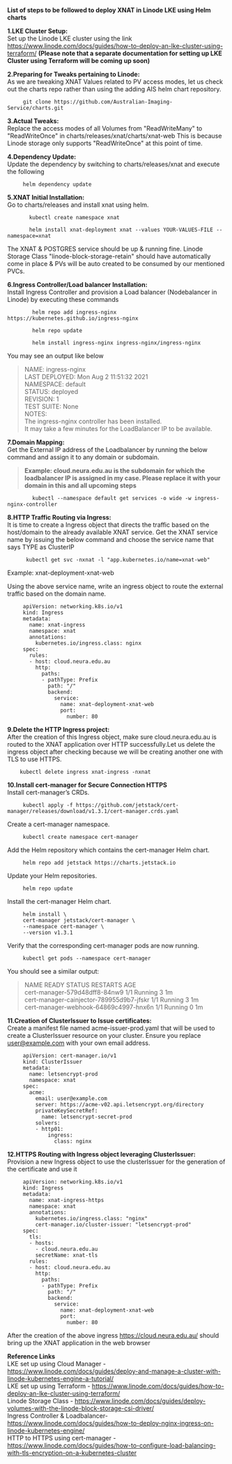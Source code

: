 **List of steps to be followed to deploy XNAT in Linode LKE using Helm charts**


         

**1.LKE Cluster Setup:**\
                                    Set up the Linode LKE cluster using the link https://www.linode.com/docs/guides/how-to-deploy-an-lke-cluster-using-terraform/ **(Please note that a separate documentation for setting up LKE Cluster using Terraform will be coming up soon)**

**2.Preparing for Tweaks pertaining to Linode:**\
                           As we are tweaking XNAT Values related to PV access modes, let us check out the charts repo rather than using the adding
AIS helm chart repository.
                          
         git clone https://github.com/Australian-Imaging-Service/charts.git

**3.Actual Tweaks:**\
                           Replace the access modes of all Volumes from "ReadWriteMany" to "ReadWriteOnce" in charts/releases/xnat/charts/xnat-web
This is because Linode storage only supports "ReadWriteOnce" at this point of time.

**4.Dependency Update:**\
                           Update the dependency by switching to charts/releases/xnat and execute the following
            
         helm dependency update

**5.XNAT Initial Installation:**\
                           Go to charts/releases and install xnat using helm.

           kubectl create namespace xnat

           helm install xnat-deployment xnat --values YOUR-VALUES-FILE --namespace=xnat

   The XNAT & POSTGRES service should be up & running fine. Linode Storage Class "linode-block-storage-retain" should have automatically
   come in place & PVs will be auto created to be consumed by our mentioned PVCs.

**6.Ingress Controller/Load balancer Installation:**\
                           Install Ingress Controller and provision a Load balancer (Nodebalancer in Linode) by executing these commands

            helm repo add ingress-nginx https://kubernetes.github.io/ingress-nginx

            helm repo update

            helm install ingress-nginx ingress-nginx/ingress-nginx

You may see an output like below

>NAME: ingress-nginx\
LAST DEPLOYED: Mon Aug  2 11:51:32 2021\
NAMESPACE: default\
STATUS: deployed\
REVISION: 1\
TEST SUITE: None\
NOTES:\
The ingress-nginx controller has been installed.\
It may take a few minutes for the LoadBalancer IP to be available.

**7.Domain Mapping:**\
                           Get the External IP address of the Loadbalancer by running the below command and assign it to any domain or subdomain.
  > **Example: cloud.neura.edu.au is the subdomain for which the loadbalancer IP is assigned in my case. Please replace it with your domain in this and all upcoming steps**

            kubectl --namespace default get services -o wide -w ingress-nginx-controller

**8.HTTP Traffic Routing via Ingress:**\
                           It is time to create a Ingress object that directs the traffic based on the host/domain to the already available XNAT service.
   Get the XNAT service name by issuing the below command and choose the service name that says TYPE as ClusterIP

          kubectl get svc -nxnat -l "app.kubernetes.io/name=xnat-web"

   Example: xnat-deployment-xnat-web

   Using the above service name, write an ingress object to route the external traffic based on the domain name.

         apiVersion: networking.k8s.io/v1
         kind: Ingress
         metadata:
           name: xnat-ingress
           namespace: xnat
           annotations:
             kubernetes.io/ingress.class: nginx
         spec:
           rules:
           - host: cloud.neura.edu.au
             http:
               paths:
               - pathType: Prefix
                 path: "/"
                 backend:
                   service:
                     name: xnat-deployment-xnat-web
                     port:
                       number: 80

**9.Delete the HTTP Ingress project:**\
                           After the creation of this Ingress object, make sure cloud.neura.edu.au is routed to the XNAT application over HTTP successfully.Let us delete the ingress object after checking because we will be creating another one with TLS to use HTTPS.

        kubectl delete ingress xnat-ingress -nxnat

**10.Install cert-manager for Secure Connection HTTPS**\
                           Install cert-manager’s CRDs.

         kubectl apply -f https://github.com/jetstack/cert-manager/releases/download/v1.3.1/cert-manager.crds.yaml

Create a cert-manager namespace.

         kubectl create namespace cert-manager
Add the Helm repository which contains the cert-manager Helm chart.

         helm repo add jetstack https://charts.jetstack.io
Update your Helm repositories.

         helm repo update
Install the cert-manager Helm chart.

         helm install \
         cert-manager jetstack/cert-manager \
         --namespace cert-manager \
         --version v1.3.1
Verify that the corresponding cert-manager pods are now running.

         kubectl get pods --namespace cert-manager
You should see a similar output:

>NAME                                       READY   STATUS    RESTARTS   AGE\
cert-manager-579d48dff8-84nw9              1/1     Running   3          1m\
cert-manager-cainjector-789955d9b7-jfskr   1/1     Running   3          1m\
cert-manager-webhook-64869c4997-hnx6n      1/1     Running   0          1m

**11.Creation of ClusterIssuer to Issue certificates:**\
                           Create a manifest file named acme-issuer-prod.yaml that will be used to create a ClusterIssuer resource on your cluster. Ensure you replace user@example.com with your own email address.

         
         apiVersion: cert-manager.io/v1
         kind: ClusterIssuer
         metadata:
           name: letsencrypt-prod
           namespace: xnat
         spec:
           acme:
             email: user@example.com
             server: https://acme-v02.api.letsencrypt.org/directory
             privateKeySecretRef:
               name: letsencrypt-secret-prod
             solvers:
             - http01:
                 ingress:
                   class: nginx

**12.HTTPS Routing with Ingress object leveraging ClusterIssuer:**\
Provision a new Ingress object to use the clusterIssuer for the generation of the certificate and use it

         apiVersion: networking.k8s.io/v1
         kind: Ingress
         metadata:
           name: xnat-ingress-https
           namespace: xnat
           annotations:
             kubernetes.io/ingress.class: "nginx"
             cert-manager.io/cluster-issuer: "letsencrypt-prod"
         spec:
           tls:
           - hosts:
             - cloud.neura.edu.au
             secretName: xnat-tls
           rules:
           - host: cloud.neura.edu.au
             http:
               paths:
               - pathType: Prefix
                 path: "/"
                 backend:
                   service:
                     name: xnat-deployment-xnat-web
                     port:
                       number: 80


After the creation of the above ingress https://cloud.neura.edu.au/ should bring up the XNAT application in the web browser


**Reference Links**\
         LKE set up using Cloud Manager   - https://www.linode.com/docs/guides/deploy-and-manage-a-cluster-with-linode-kubernetes-engine-a-tutorial/ \
         LKE set up using Terraform       - https://www.linode.com/docs/guides/how-to-deploy-an-lke-cluster-using-terraform/ \
         Linode Storage Class             - https://www.linode.com/docs/guides/deploy-volumes-with-the-linode-block-storage-csi-driver/ \
         Ingress Controller & Loadbalancer- https://www.linode.com/docs/guides/how-to-deploy-nginx-ingress-on-linode-kubernetes-engine/ \
         HTTP to HTTPS using cert-manager - https://www.linode.com/docs/guides/how-to-configure-load-balancing-with-tls-encryption-on-a-kubernetes-cluster
